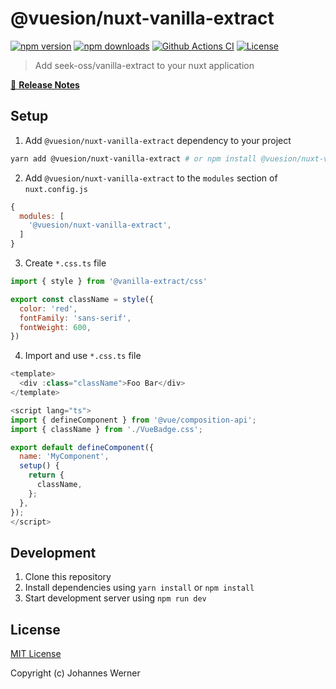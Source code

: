 # @vuesion/nuxt-vanilla-extract

[![npm version][npm-version-src]][npm-version-href]
[![npm downloads][npm-downloads-src]][npm-downloads-href]
[![Github Actions CI][github-actions-ci-src]][github-actions-ci-href]
[![License][license-src]][license-href]

> Add seek-oss/vanilla-extract to your nuxt application

[📖 **Release Notes**](./CHANGELOG.md)

## Setup

1. Add `@vuesion/nuxt-vanilla-extract` dependency to your project

```bash
yarn add @vuesion/nuxt-vanilla-extract # or npm install @vuesion/nuxt-vanilla-extract
```

2. Add `@vuesion/nuxt-vanilla-extract` to the `modules` section of `nuxt.config.js`

```js
{
  modules: [
    '@vuesion/nuxt-vanilla-extract',
  ]
}
```

3. Create `*.css.ts` file

```js
import { style } from '@vanilla-extract/css'

export const className = style({
  color: 'red',
  fontFamily: 'sans-serif',
  fontWeight: 600,
})
```

4. Import and use `*.css.ts` file

```js
<template>
  <div :class="className">Foo Bar</div>
</template>

<script lang="ts">
import { defineComponent } from '@vue/composition-api';
import { className } from './VueBadge.css';

export default defineComponent({
  name: 'MyComponent',
  setup() {
    return {
      className,
    };
  },
});
</script>
```


## Development

1. Clone this repository
2. Install dependencies using `yarn install` or `npm install`
3. Start development server using `npm run dev`

## License

[MIT License](./LICENSE)

Copyright (c) Johannes Werner

<!-- Badges -->
[npm-version-src]: https://img.shields.io/npm/v/@vuesion/nuxt-vanilla-extract/latest.svg
[npm-version-href]: https://npmjs.com/package/@vuesion/nuxt-vanilla-extract

[npm-downloads-src]: https://img.shields.io/npm/dt/nuxt-vanilla-extract.svg
[npm-downloads-href]: https://npmjs.com/package/nuxt-vanilla-extract

[github-actions-ci-src]: https://github.com/vuesion/nuxt-vanilla-extract/workflows/ci/badge.svg
[github-actions-ci-href]: https://github.com/vuesion/nuxt-vanilla-extract/actions?query=workflow%3Aci

[license-src]: https://img.shields.io/npm/l/@vuesion/nuxt-vanilla-extract.svg
[license-href]: https://npmjs.com/package/@vuesion/nuxt-vanilla-extract
